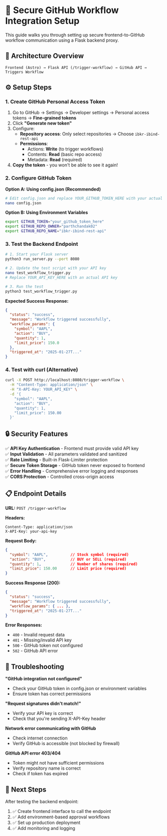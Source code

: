 # 🔐 Secure GitHub Workflow Integration Setup

This guide walks you through setting up secure frontend-to-GitHub workflow communication using a Flask backend proxy.

## 🎯 Architecture Overview

```
Frontend (Astro) → Flask API (/trigger-workflow) → GitHub API → Triggers Workflow
```

## ⚙️ Setup Steps

### 1. Create GitHub Personal Access Token

1. Go to GitHub → Settings → Developer settings → Personal access tokens → **Fine-grained tokens**
2. Click **"Generate new token"**
3. Configure:
   - **Repository access**: Only select repositories → Choose `ibkr-ibind-rest-api`
   - **Permissions**:
     - Actions: **Write** (to trigger workflows)
     - Contents: **Read** (basic repo access)
     - Metadata: **Read** (required)
4. **Copy the token** - you won't be able to see it again!

### 2. Configure GitHub Token

**Option A: Using config.json (Recommended)**
```bash
# Edit config.json and replace YOUR_GITHUB_TOKEN_HERE with your actual token
nano config.json
```

**Option B: Using Environment Variables**
```bash
export GITHUB_TOKEN="your_github_token_here"
export GITHUB_REPO_OWNER="parthchandak02"
export GITHUB_REPO_NAME="ibkr-ibind-rest-api"
```

### 3. Test the Backend Endpoint

```bash
# 1. Start your Flask server
python3 run_server.py --port 8080

# 2. Update the test script with your API key
nano test_workflow_trigger.py
# Replace YOUR_API_KEY_HERE with an actual API key

# 3. Run the test
python3 test_workflow_trigger.py
```

**Expected Success Response:**
```json
{
  "status": "success",
  "message": "Workflow triggered successfully",
  "workflow_params": {
    "symbol": "AAPL",
    "action": "BUY",
    "quantity": 1,
    "limit_price": 150.0
  },
  "triggered_at": "2025-01-27T..."
}
```

### 4. Test with curl (Alternative)

```bash
curl -X POST http://localhost:8080/trigger-workflow \
  -H "Content-Type: application/json" \
  -H "X-API-Key: YOUR_API_KEY" \
  -d '{
    "symbol": "AAPL",
    "action": "BUY",
    "quantity": 1,
    "limit_price": 150.00
  }'
```

## 🔒 Security Features

✅ **API Key Authentication** - Frontend must provide valid API key  
✅ **Input Validation** - All parameters validated and sanitized  
✅ **Rate Limiting** - Built-in Flask-Limiter protection  
✅ **Secure Token Storage** - GitHub token never exposed to frontend  
✅ **Error Handling** - Comprehensive error logging and responses  
✅ **CORS Protection** - Controlled cross-origin access  

## 📋 Endpoint Details

**URL:** `POST /trigger-workflow`

**Headers:**
```
Content-Type: application/json
X-API-Key: your-api-key
```

**Request Body:**
```json
{
  "symbol": "AAPL",          // Stock symbol (required)
  "action": "BUY",           // BUY or SELL (required)  
  "quantity": 1,             // Number of shares (required)
  "limit_price": 150.00      // Limit price (required)
}
```

**Success Response (200):**
```json
{
  "status": "success",
  "message": "Workflow triggered successfully",
  "workflow_params": { ... },
  "triggered_at": "2025-01-27T..."
}
```

**Error Responses:**
- `400` - Invalid request data
- `401` - Missing/invalid API key  
- `500` - GitHub token not configured
- `502` - GitHub API error

## 🔧 Troubleshooting

**"GitHub integration not configured"**
- Check your GitHub token in config.json or environment variables
- Ensure token has correct permissions

**"Request signatures didn't match!"**  
- Verify your API key is correct
- Check that you're sending X-API-Key header

**Network error communicating with GitHub**
- Check internet connection
- Verify GitHub is accessible (not blocked by firewall)

**GitHub API error 403/404**
- Token might not have sufficient permissions
- Verify repository name is correct
- Check if token has expired

## 🚀 Next Steps

After testing the backend endpoint:
1. ✅ Create frontend interface to call the endpoint
2. ✅ Add environment-based approval workflows
3. ✅ Set up production deployment
4. ✅ Add monitoring and logging 